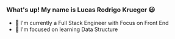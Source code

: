 ### What's up! My name is Lucas Rodrigo Krueger 😃

- 🔭 I'm currently a Full Stack Engineer with Focus on Front End
- 🌱 I'm focused on learning Data Structure
